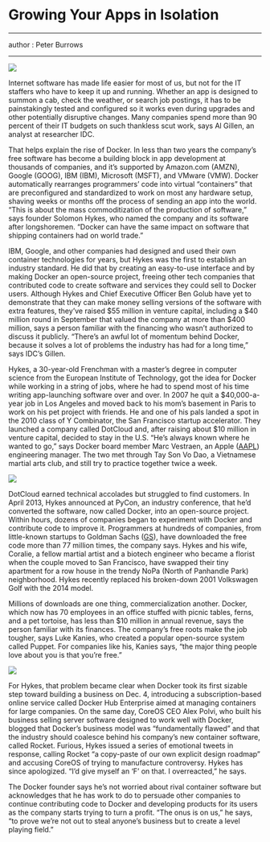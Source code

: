 # Growing Your Apps in Isolation

---

author : Peter Burrows

---

![](http://resource.docker.cn/tech_docker52__01__970-630x420.jpg)


Internet software has made life easier for most of us, but not for the IT staffers who have to keep it up and running. Whether an app is designed to summon a cab, check the weather, or search job postings, it has to be painstakingly tested and configured so it works even during upgrades and other potentially disruptive changes. Many companies spend more than 90 percent of their IT budgets on such thankless scut work, says Al Gillen, an analyst at researcher IDC.

That helps explain the rise of Docker. In less than two years the company’s free software has become a building block in app development at thousands of companies, and it’s supported by Amazon.com (AMZN), Google (GOOG), IBM (IBM), Microsoft (MSFT), and VMware (VMW). Docker automatically rearranges programmers’ code into virtual “containers” that are preconfigured and standardized to work on most any hardware setup, shaving weeks or months off the process of sending an app into the world. “This is about the mass commoditization of the production of software,” says founder Solomon Hykes, who named the company and its software after longshoremen. “Docker can have the same impact on software that shipping containers had on world trade.”

IBM, Google, and other companies had designed and used their own container technologies for years, but Hykes was the first to establish an industry standard. He did that by creating an easy-to-use interface and by making Docker an open-source project, freeing other tech companies that contributed code to create software and services they could sell to Docker users. Although Hykes and Chief Executive Officer Ben Golub have yet to demonstrate that they can make money selling versions of the software with extra features, they’ve raised $55 million in venture capital, including a $40 million round in September that valued the company at more than $400 million, says a person familiar with the financing who wasn’t authorized to discuss it publicly. “There’s an awful lot of momentum behind Docker, because it solves a lot of problems the industry has had for a long time,” says IDC’s Gillen.

Hykes, a 30-year-old Frenchman with a master’s degree in computer science from the European Institute of Technology, got the idea for Docker while working in a string of jobs, where he had to spend most of his time writing app-launching software over and over. In 2007 he quit a \$40,000-a-year job in Los Angeles and moved back to his mom’s basement in Paris to work on his pet project with friends. He and one of his pals landed a spot in the 2010 class of Y Combinator, the San Francisco startup accelerator. They launched a company called DotCloud and, after raising about $10 million in venture capital, decided to stay in the U.S. “He’s always known where he wanted to go,” says Docker board member Marc Vestraen, an Apple ([AAPL](http://investing.businessweek.com/research/stocks/snapshot/snapshot.asp?ticker=AAPL)) engineering manager. The two met through Tay Son Vo Dao, a Vietnamese martial arts club, and still try to practice together twice a week.

![](http://resource.docker.cn/tech_docker52__03__630x420.jpg)

DotCloud earned technical accolades but struggled to find customers. In April 2013, Hykes announced at PyCon, an industry conference, that he’d converted the software, now called Docker, into an open-source project. Within hours, dozens of companies began to experiment with Docker and contribute code to improve it. Programmers at hundreds of companies, from little-known startups to Goldman Sachs ([GS](http://investing.businessweek.com/research/stocks/snapshot/snapshot.asp?ticker=GS)), have downloaded the free code more than 77 million times, the company says. Hykes and his wife, Coralie, a fellow martial artist and a biotech engineer who became a florist when the couple moved to San Francisco, have swapped their tiny apartment for a row house in the trendy NoPa (North of Panhandle Park) neighborhood. Hykes recently replaced his broken-down 2001 Volkswagen Golf with the 2014 model.

Millions of downloads are one thing, commercialization another. Docker, which now has 70 employees in an office stuffed with picnic tables, ferns, and a pet tortoise, has less than $10 million in annual revenue, says the person familiar with its finances. The company’s free roots make the job tougher, says Luke Kanies, who created a popular open-source system called Puppet. For companies like his, Kanies says, “the major thing people love about you is that you’re free.”

![](http://resource.docker.cn/tech_docker52__02__630x420.jpg)

For Hykes, that problem became clear when Docker took its first sizable step toward building a business on Dec. 4, introducing a subscription-based online service called Docker Hub Enterprise aimed at managing containers for large companies. On the same day, CoreOS CEO Alex Polvi, who built his business selling server software designed to work well with Docker, blogged that Docker’s business model was “fundamentally flawed” and that the industry should coalesce behind his company’s new container software, called Rocket. Furious, Hykes issued a series of emotional tweets in response, calling Rocket “a copy-paste of our own explicit design roadmap” and accusing CoreOS of trying to manufacture controversy. Hykes has since apologized. “I’d give myself an ‘F’ on that. I overreacted,” he says.

The Docker founder says he’s not worried about rival container software but acknowledges that he has work to do to persuade other companies to continue contributing code to Docker and developing products for its users as the company starts trying to turn a profit. “The onus is on us,” he says, “to prove we’re not out to steal anyone’s business but to create a level playing field.”
